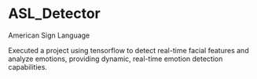 # ASL_Detector
American Sign Language

Executed a project using tensorflow to detect real-time
facial features and analyze emotions, providing dynamic, real-time emotion detection capabilities.
